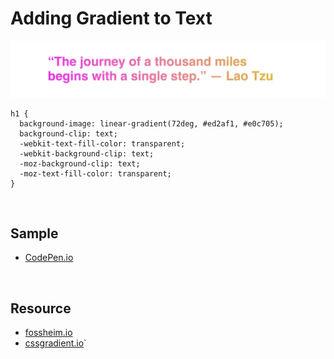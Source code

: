 # Adding Gradient to Text
![screenshot](./images/readme.webp)
```
h1 {
  background-image: linear-gradient(72deg, #ed2af1, #e0c705);
  background-clip: text;
  -webkit-text-fill-color: transparent;
  -webkit-background-clip: text;
  -moz-background-clip: text;
  -moz-text-fill-color: transparent;
}
```
<br>

## Sample
* [CodePen.io](https://codepen.io/jsohndata/pen/wvyxoYd)

<br>

## Resource
* [fossheim.io](https://fossheim.io/writing/posts/css-text-gradient/)
* [cssgradient.io](https://cssgradient.io/blog/css-gradient-text/)`
